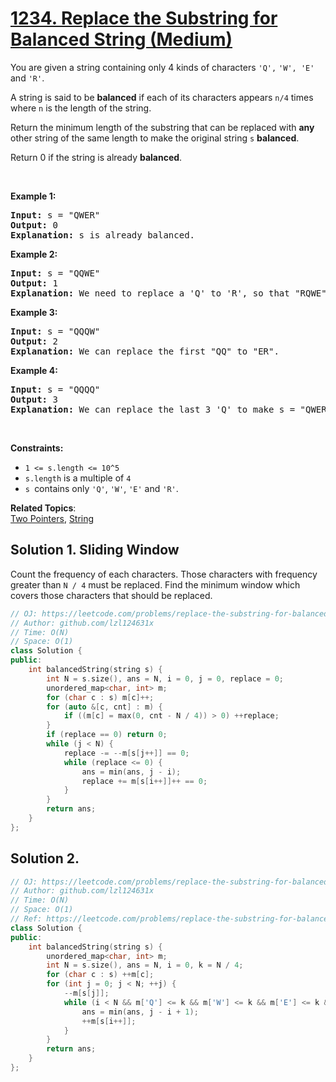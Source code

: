 # [1234. Replace the Substring for Balanced String (Medium)](https://leetcode.com/problems/replace-the-substring-for-balanced-string/)

<p>You are given a string containing only 4&nbsp;kinds of characters <code>'Q',</code> <code>'W', 'E'</code> and&nbsp;<code>'R'</code>.</p>

<p>A string is said to be&nbsp;<strong>balanced</strong><em>&nbsp;</em>if each of its characters appears&nbsp;<code>n/4</code> times where <code>n</code> is the length of the string.</p>

<p>Return the minimum length of the substring that can be replaced with <strong>any</strong> other string of the same length to make the original string <code>s</code>&nbsp;<strong>balanced</strong>.</p>

<p>Return 0 if the string is already <strong>balanced</strong>.</p>

<p>&nbsp;</p>
<p><strong>Example 1:</strong></p>

<pre><strong>Input:</strong> s = "QWER"
<strong>Output:</strong> 0
<strong>Explanation: </strong>s is already balanced.</pre>

<p><strong>Example 2:</strong></p>

<pre><strong>Input:</strong> s = "QQWE"
<strong>Output:</strong> 1
<strong>Explanation: </strong>We need to replace a 'Q' to 'R', so that "RQWE" (or "QRWE") is balanced.
</pre>

<p><strong>Example 3:</strong></p>

<pre><strong>Input:</strong> s = "QQQW"
<strong>Output:</strong> 2
<strong>Explanation: </strong>We can replace the first "QQ" to "ER". 
</pre>

<p><strong>Example 4:</strong></p>

<pre><strong>Input:</strong> s = "QQQQ"
<strong>Output:</strong> 3
<strong>Explanation: </strong>We can replace the last 3 'Q' to make s = "QWER".
</pre>

<p>&nbsp;</p>
<p><strong>Constraints:</strong></p>

<ul>
	<li><code>1 &lt;= s.length &lt;= 10^5</code></li>
	<li><code>s.length</code> is a multiple of <code>4</code></li>
	<li><code>s&nbsp;</code>contains only <code>'Q'</code>, <code>'W'</code>, <code>'E'</code> and&nbsp;<code>'R'</code>.</li>
</ul>


**Related Topics**:  
[Two Pointers](https://leetcode.com/tag/two-pointers/), [String](https://leetcode.com/tag/string/)

## Solution 1. Sliding Window

Count the frequency of each characters. Those characters with frequency greater than `N / 4` must be replaced. Find the minimum window which covers those characters that should be replaced.

```cpp
// OJ: https://leetcode.com/problems/replace-the-substring-for-balanced-string/
// Author: github.com/lzl124631x
// Time: O(N)
// Space: O(1)
class Solution {
public:
    int balancedString(string s) {
        int N = s.size(), ans = N, i = 0, j = 0, replace = 0;
        unordered_map<char, int> m;
        for (char c : s) m[c]++;
        for (auto &[c, cnt] : m) {
            if ((m[c] = max(0, cnt - N / 4)) > 0) ++replace;
        }
        if (replace == 0) return 0;
        while (j < N) {
            replace -= --m[s[j++]] == 0;
            while (replace <= 0) {
                ans = min(ans, j - i);
                replace += m[s[i++]]++ == 0;
            }
        }
        return ans;
    }
};
```

## Solution 2.

```cpp
// OJ: https://leetcode.com/problems/replace-the-substring-for-balanced-string/
// Author: github.com/lzl124631x
// Time: O(N)
// Space: O(1)
// Ref: https://leetcode.com/problems/replace-the-substring-for-balanced-string/discuss/408978/JavaC%2B%2BPython-Sliding-Window
class Solution {
public:
    int balancedString(string s) {
        unordered_map<char, int> m;
        int N = s.size(), ans = N, i = 0, k = N / 4;
        for (char c : s) ++m[c];
        for (int j = 0; j < N; ++j) {
            --m[s[j]];
            while (i < N && m['Q'] <= k && m['W'] <= k && m['E'] <= k && m['R'] <= k) {
                ans = min(ans, j - i + 1);
                ++m[s[i++]];
            }
        }
        return ans;
    }
};
```